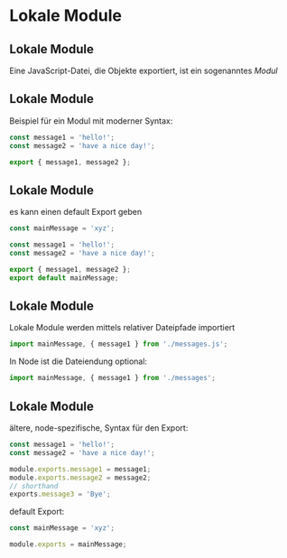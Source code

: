 # Lokale Module

## Lokale Module

Eine JavaScript-Datei, die Objekte exportiert, ist ein sogenanntes _Modul_

## Lokale Module

Beispiel für ein Modul mit moderner Syntax:

```js
const message1 = 'hello!';
const message2 = 'have a nice day!';

export { message1, message2 };
```

## Lokale Module

es kann einen default Export geben

```js
const mainMessage = 'xyz';

const message1 = 'hello!';
const message2 = 'have a nice day!';

export { message1, message2 };
export default mainMessage;
```

## Lokale Module

Lokale Module werden mittels relativer Dateipfade importiert

```js
import mainMessage, { message1 } from './messages.js';
```

In Node ist die Dateiendung optional:

```js
import mainMessage, { message1 } from './messages';
```

## Lokale Module

ältere, node-spezifische, Syntax für den Export:

```js
const message1 = 'hello!';
const message2 = 'have a nice day!';

module.exports.message1 = message1;
module.exports.message2 = message2;
// shorthand
exports.message3 = 'Bye';
```

default Export:

```js
const mainMessage = 'xyz';

module.exports = mainMessage;
```
